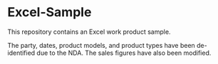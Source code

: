# Excel-Sample

This repository contains an Excel work product sample. 

The party, dates, product models, and product types have been de-identified due to the NDA. The sales figures have also been modified. 


